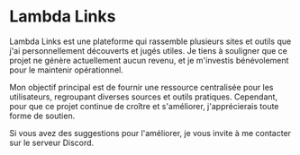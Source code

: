 # Lambda Links
Lambda Links est une plateforme qui rassemble plusieurs sites et outils que j'ai personnellement découverts et jugés utiles. Je tiens à souligner que ce projet ne génère actuellement aucun revenu, et je m'investis bénévolement pour le maintenir opérationnel.

Mon objectif principal est de fournir une ressource centralisée pour les utilisateurs, regroupant diverses sources et outils pratiques. Cependant, pour que ce projet continue de croître et s'améliorer, j'apprécierais toute forme de soutien.

Si vous avez des suggestions pour l'améliorer, je vous invite à me contacter sur le serveur Discord.
